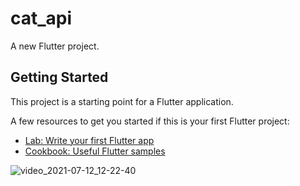 # cat_api

A new Flutter project.

## Getting Started

This project is a starting point for a Flutter application.

A few resources to get you started if this is your first Flutter project:

- [Lab: Write your first Flutter app](https://flutter.dev/docs/get-started/codelab)
- [Cookbook: Useful Flutter samples](https://flutter.dev/docs/cookbook)

![video_2021-07-12_12-22-40](https://user-images.githubusercontent.com/81850543/125264730-c8a06680-e30c-11eb-93e1-ae8ddf44cc4f.gif)
